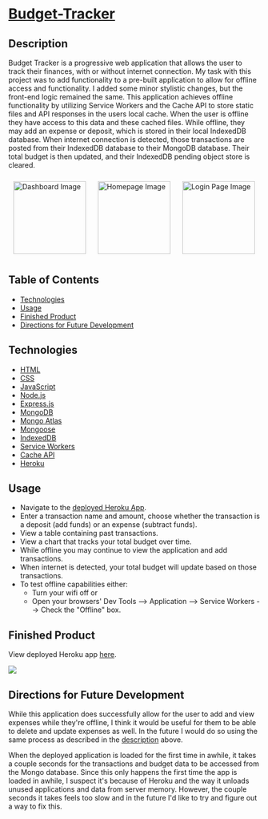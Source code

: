 # [Budget-Tracker](https://github.com/Adambear1/Progressive_Budget)

## Description

Budget Tracker is a progressive web application that allows the user to track their finances, with or without internet connection. My task with this project was to add functionality to a pre-built application to allow for offline access and functionality. I added some minor stylistic changes, but the front-end logic remained the same. This application achieves offline functionality by utilizing Service Workers and the Cache API to store static files and API responses in the users local cache. When the user is offline they have access to this data and these cached files. While offline, they may add an expense or deposit, which is stored in their local IndexedDB database. When internet connection is detected, those transactions are posted from their IndexedDB database to their MongoDB database. Their total budget is then updated, and their IndexedDB pending object store is cleared.

<p float="left">
<img src="./public/images/add.png" alt="Dashboard Image" height="145px" style="margin: 10px;"/>
<img src="./public/images/table.png" alt="Homepage Image" height="145px" style="margin: 10px;"/>
<img src="./public/images/chart.png" alt="Login Page Image" height="145px" style="margin: 10px;"/>
</p>

## Table of Contents

- [Technologies](#technologies)
- [Usage](#usage)
- [Finished Product](#finished-product)
- [Directions for Future Development](#Directions-for-future-Development)

## Technologies

- [HTML](https://html.com/)
- [CSS](https://developer.mozilla.org/en-US/docs/Web/CSS)
- [JavaScript](https://www.javascript.com/)
- [Node.js](https://nodejs.org/en/)
- [Express.js](https://expressjs.com/)
- [MongoDB](https://www.mongodb.com/)
- [Mongo Atlas](https://www.mongodb.com/cloud/atlas)
- [Mongoose](https://www.npmjs.com/package/mongoose)
- [IndexedDB](https://developer.mozilla.org/en-US/docs/Web/API/IndexedDB_API)
- [Service Workers](https://developers.google.com/web/fundamentals/primers/service-workers)
- [Cache API](https://developer.mozilla.org/en-US/docs/Web/API/Cache)
- [Heroku](https://dashboard.heroku.com/apps)

## Usage

- Navigate to the [deployed Heroku App](https://adam-budget-tracker.herokuapp.com/).
- Enter a transaction name and amount, choose whether the transaction is a deposit (add funds) or an expense (subtract funds).
- View a table containing past transactions.
- View a chart that tracks your total budget over time.
- While offline you may continue to view the application and add transactions.
- When internet is detected, your total budget will update based on those transactions.
- To test offline capabilities either:
  - Turn your wifi off or
  - Open your browsers' Dev Tools --> Application --> Service Workers --> Check the "Offline" box.

## Finished Product

View deployed Heroku app [here](https://adam-budget-tracker.herokuapp.com/). <br>

![](/public/images/pwa-budget.gif)

## Directions for Future Development

While this application does successfully allow for the user to add and view expenses while they're offline, I think it would be useful for them to be able to delete and update expenses as well. In the future I would do so using the same process as described in the [description](#description) above.

When the deployed application is loaded for the first time in awhile, it takes a couple seconds for the transactions and budget data to be accessed from the Mongo database. Since this only happens the first time the app is loaded in awhile, I suspect it's because of Heroku and the way it unloads unused applications and data from server memory. However, the couple seconds it takes feels too slow and in the future I'd like to try and figure out a way to fix this.
